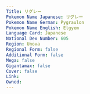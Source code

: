 ```yaml
---
﻿Title: リグレー
Pokemon Name Japanese: リグレー
Pokemon Name German: Pygraulon
Pokemon Name English: Elgyem
Language Card: Japanese
National Dex Number: 605
Region: Unova
Regional Form: false
Additional Form: false
Mega: false
Gigantamax: false
Cover: false
Link: 
Owned: 
---
```

